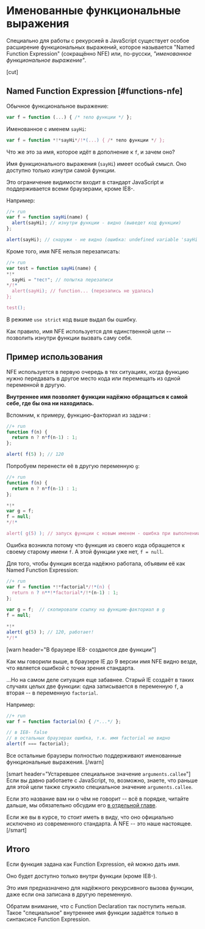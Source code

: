 # Именованные функциональные выражения

Специально для работы с рекурсией в JavaScript существует особое расширение функциональных выражений, которое называется "Named Function Expression" (сокращённо NFE) или, по-русски, *"именованное функциональное выражение"*.

[cut]


## Named Function Expression [#functions-nfe]

Обычное функциональное выражение:
```js
var f = function (...) { /* тело функции */ };
```

Именованное с именем `sayHi`:

```js
var f = function *!*sayHi*/!*(...) { /* тело функции */ };
```

Что же это за имя, которое идёт в дополнение к `f`, и зачем оно?

Имя функционального выражения (`sayHi`) имеет особый смысл. Оно доступно только изнутри самой функции.

Это ограничение видимости входит в стандарт JavaScript и поддерживается всеми браузерами, кроме IE8-.

Например:

```js
//+ run
var f = function sayHi(name) {
  alert(sayHi); // изнутри функции - видно (выведет код функции) 
};

alert(sayHi); // снаружи - не видно (ошибка: undefined variable 'sayHi')
```

Кроме того, имя NFE нельзя перезаписать:

```js
//+ run
var test = function sayHi(name) {
*!*
  sayHi = "тест"; // попытка перезаписи
*/!*
  alert(sayHi); // function... (перезапись не удалась)
};

test();
```

В режиме `use strict` код выше выдал бы ошибку.

Как правило, имя NFE используется для единственной цели -- позволить изнутри функции вызвать саму себя.

## Пример использования 

NFE используется в первую очередь в тех ситуациях, когда функцию нужно передавать в другое место кода или перемещать из одной переменной в другую. 

**Внутреннее имя позволяет функции надёжно обращаться к самой себе, где бы она ни находилась.**

Вспомним, к примеру, функцию-факториал из задачи [](/task/factorial):

```js
//+ run
function f(n) { 
  return n ? n*f(n-1) : 1;
};

alert( f(5) ); // 120
```

Попробуем перенести её в другую переменную `g`:

```js
//+ run
function f(n) { 
  return n ? n*f(n-1) : 1;
};

*!*
var g = f;
f = null;
*/!*

alert( g(5) ); // запуск функции с новым именем - ошибка при выполнении!
```

Ошибка возникла потому что функция из своего кода обращается к своему старому имени `f`. А этой функции уже нет, `f = null`.

Для того, чтобы функция всегда надёжно работала, объявим её как Named Function Expression:

```js
//+ run
var f = function *!*factorial*/!*(n) { 
  return n ? n**!*factorial*/!*(n-1) : 1;
};
 
var g = f;  // скопировали ссылку на функцию-факториал в g
f = null;

*!*
alert( g(5) ); // 120, работает!
*/!*
```

[warn header="В браузере IE8- создаются две функции"]

Как мы говорили выше, в браузере IE до 9 версии имя NFE видно везде, что является ошибкой с точки зрения стандарта.

...Но на самом деле ситуация еще забавнее. Старый IE создаёт в таких случаях целых две функции: одна записывается в переменную `f`, а вторая -- в переменную `factorial`.

Например:

```js
//+ run
var f = function factorial(n) { /*...*/ };

// в IE8- false
// в остальных браузерах ошибка, т.к. имя factorial не видно
alert(f === factorial);
```

Все остальные браузеры полностью поддерживают именованные функциональные выражения.
[/warn]


[smart header="Устаревшее специальное значение `arguments.callee`"]
Если вы давно работаете с JavaScript, то, возможно, знаете, что раньше для этой цели также служило специальное значение `arguments.callee`. 

Если это название вам ни о чём не говорит -- всё в порядке, читайте дальше, мы обязательно обсудим его [в отдельной главе](#arguments-callee).

Если же вы в курсе, то стоит иметь в виду, что оно официально исключено из современного стандарта. А NFE -- это наше настоящее. 
[/smart]


## Итого

Если функция задана как Function Expression, ей можно дать имя. 

Оно будет доступно только внутри функции (кроме IE8-).

Это имя предназначено для надёжного рекурсивного вызова функции, даже если она записана в другую переменную.

Обратим внимание, что с Function Declaration так поступить нельзя. Такое "специальное" внутреннее имя функции задаётся только в синтаксисе Function Expression.

